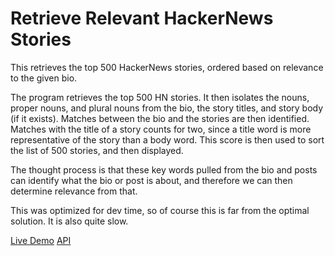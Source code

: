 # Retrieve Relevant HackerNews Stories
This retrieves the top 500 HackerNews stories, ordered based on relevance to the given bio.

The program retrieves the top 500 HN stories. It then isolates the nouns, proper nouns, and plural nouns from the bio, the story titles, and story body (if it exists). Matches between the bio and the stories are then identified. Matches with the title of a story counts for two, since a title word is more representative of the story than a body word. This score is then used to sort the list of 500 stories, and then displayed.

The thought process is that these key words pulled from the bio and posts can identify what the bio or post is about, and therefore we can then determine relevance from that.

This was optimized for dev time, so of course this is far from the optimal solution. It is also quite slow.

[Live Demo](https://0or42p1b4e.execute-api.ca-central-1.amazonaws.com/dev)
[API](https://0or42p1b4e.execute-api.ca-central-1.amazonaws.com/dev/api)
